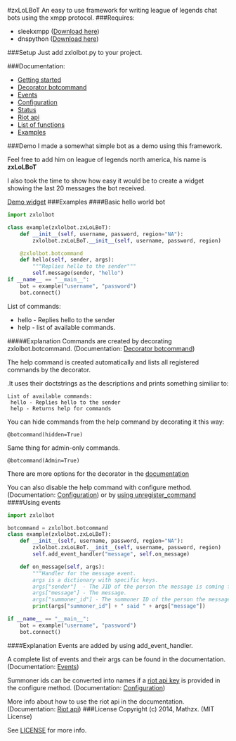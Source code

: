 #zxLoLBoT
An easy to use framework for writing league of legends chat bots using the xmpp protocol.
###Requires:
* sleekxmpp ([Download here](http://sleekxmpp.com))
* dnspython ([Download here](http://dnspython.org))

###Setup
Just add zxlolbot.py to your project.

###Documentation:
* [Getting started](doc/gettingStarted.md)
* [Decorator botcommand](doc/decorator.md)
* [Events](doc/events.md)
* [Configuration](doc/configure.md)
* [Status](doc/status.md)
* [Riot api](doc/riotapi.md)
* [List of functions](doc/functions.md)
* [Examples](examples/)

###Demo
I made a somewhat simple bot as a demo using this framework.

Feel free to add him on league of legends north america, his name is **zxLoLBoT**

I also took the time to show how easy it would be to create a widget showing the last 20 messages the bot received.

[Demo widget](http://mathzx.com/zxlolbot.php)
###Examples
####Basic hello world bot
```python
import zxlolbot

class example(zxlolbot.zxLoLBoT):
	def __init__(self, username, password, region="NA"):
		zxlolbot.zxLoLBoT.__init__(self, username, password, region)

	@zxlolbot.botcommand
	def hello(self, sender, args):
		"""Replies hello to the sender"""
		self.message(sender, "hello")
if __name__ == "__main__":
	bot = example("username", "password")
	bot.connect()
```
List of commands:

* hello -  Replies hello to the sender
* help - list of available commands. 

#####Explanation
Commands are created by decorating zxlolbot.botcommand. (Documentation: [Decorator botcommand](doc/decorator.md))

The help command is created automatically and lists all registered commands by the decorator.

.It uses their doctstrings as the descriptions and prints something similiar to:

	List of available commands:
	 hello - Replies hello to the sender
	 help - Returns help for commands

You can hide commands from the help command by decorating it this way:

    @botcommand(hidden=True)
Same thing for admin-only commands.

    @botcommand(Admin=True)
There are more options for the decorator in the [documentation](doc/decorator.md)

You can also disable the help command with configure method. (Documentation: [Configuration](doc/configure.md)) or by [using unregister_command](doc/functions.md)
####Using events
```python
import zxlolbot

botcommand = zxlolbot.botcommand
class example(zxlolbot.zxLoLBoT):
	def __init__(self, username, password, region="NA"):
		zxlolbot.zxLoLBoT.__init__(self, username, password, region)
		self.add_event_handler("message", self.on_message)

	def on_message(self, args):
		"""Handler for the message event.
		args is a dictionary with specific keys.
		args["sender"]  - The JID of the person the message is coming from.
		args["message"] - The message.
		args["summoner_id"] - The summoner ID of the person the message is coming from."""
		print(args["summoner_id"] + " said " + args["message"])

if __name__ == "__main__":
	bot = example("username", "password")
	bot.connect()
```
####Explanation
Events are added by using add_event_handler.

A complete list of events and their args can be found in the documentation. (Documentation: [Events](doc/events.md))

Summoner ids can be converted into names if a [riot api key](https://developer.riotgames.com/) is provided in the configure method. (Documentation: [Configuration](doc/configure.md))

More info about how to use the riot api in the documentation.(Documentation: [Riot api](doc/riotapi.md))
###License
Copyright (c) 2014, Mathzx. (MIT License)

See [LICENSE](LICENCE) for more info.